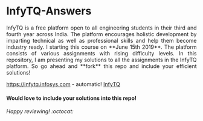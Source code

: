 # InfyTQ-Answers
<div style="text-align: justify">
InfyTQ is a free platform open to all engineering students in their third and fourth year across India. The platform encourages holistic development by imparting technical as well as professional skills and help them become industry ready.
I starting this course on **June 15th 2019**. The platform consists of various assignments with rising difficulty levels. 
In this repository, I am presenting my solutions to all the assignments in the InfyTQ platform. 
So go ahead and **fork** this repo and include your efficient solutions! 
 </div>

https://infytq.infosys.com - automatic!
[InfyTQ](https://infytq.infosys.com)

#### Would love to include your solutions into this repo! 
_Happy reviewing! :octocat:_
